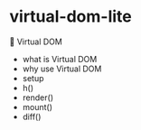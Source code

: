 # virtual-dom-lite

🚀 Virtual DOM

+ what is Virtual DOM
+ why use Virtual DOM
+ setup
+ h()
+ render()
+ mount()
+ diff()

